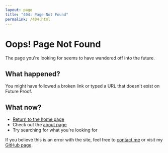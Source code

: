 ```yaml
---
layout: page
title: "404: Page Not Found"
permalink: /404.html
---
```


# Oops! Page Not Found

The page you're looking for seems to have wandered off into the future.

## What happened?

You might have followed a broken link or typed a URL that doesn't exist on Future Proof.

## What now?

* [Return to the home page](/)
* Check out the [about page](/about)
* Try searching for what you're looking for

If you believe this is an error with the site, feel free to [contact me](mailto:jeancarlosmachado@protonmail.com) or visit my [GitHub page](https://github.com/caje-vi).